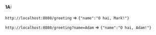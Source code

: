 #### 1A:

`http://localhost:8080/greeting` => `{"name":"O hai, Mark!"}`

`http://localhost:8080/greeting?name=Adam` => `{"name":"O hai, Adam!"}`

